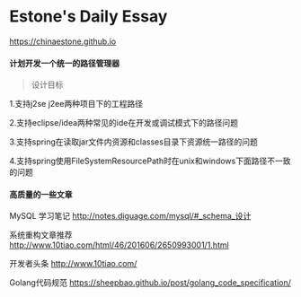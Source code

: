 # Estone's Daily Essay

https://chinaestone.github.io


#### 计划开发一个统一的路径管理器  

> 设计目标  

1.支持j2se j2ee两种项目下的工程路径    

2.支持eclipse/idea两种常见的ide在开发或调试模式下的路径问题    

3.支持spring在读取jar文件内资源和classes目录下资源统一路径的问题    

4.支持spring使用FileSystemResourcePath时在unix和windows下面路径不一致的问题    


#### 高质量的一些文章

MySQL 学习笔记
http://notes.diguage.com/mysql/#_schema_设计

系统重构文章推荐
http://www.10tiao.com/html/46/201606/2650993001/1.html

开发者头条
http://www.10tiao.com/ 

Golang代码规范 
https://sheepbao.github.io/post/golang_code_specification/

